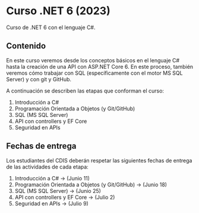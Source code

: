 # Curso .NET 6 (2023)
Curso de .NET 6 con el lenguaje C#.
## Contenido
En este curso veremos desde los conceptos básicos en el lenguaje C# hasta la creación de una API con ASP.NET Core 6. En este proceso, también veremos cómo trabajar con SQL (específicamente con el motor MS SQL Server) y con git y GitHub.

A continuación se describen las etapas que conforman el curso:

1. Introducción a C#
2. Programación Orientada a Objetos (y Git/GitHub)
3. SQL (MS SQL Server)
4. API con controllers y EF Core
5. Seguridad en APIs

## Fechas de entrega
Los estudiantes del CDIS deberán respetar las siguientes fechas de entrega de las actividades de cada etapa:

1. Introducción a C# -> (Junio 11)
2. Programación Orientada a Objetos (y Git/GitHub) -> (Junio 18)
3. SQL (MS SQL Server) -> (Junio 25)
4. API con controllers y EF Core -> (Julio 2)
5. Seguridad en APIs -> (Julio 9)
